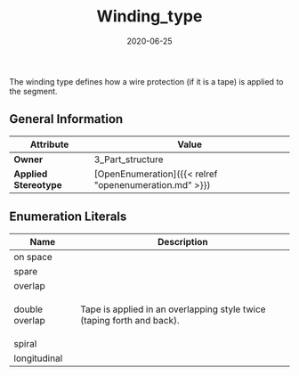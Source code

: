 ﻿---
title: Winding_type
toc: false
type: specs
date: "2020-06-25"
draft: false
specification: KBL
version: 2.5.sr1
documentType: "Recommendation"
elementType: Class
classes:
  - Winding_type
menu_name: kbl-2.5.sr1
---
<p> The winding type defines how a wire protection (if it is a tape) is applied to the segment.      </p>

## General Information

| Attribute               | Value |
|-------------------------|-------|
| **Owner**               | 3_Part_structure |
| **Applied Stereotype**  | [OpenEnumeration]({{< relref "openenumeration.md" >}})<br/>  |

## Enumeration Literals
| Name          | **Description** |
|---------------|-----------------|
| on space |  |
| spare |  |
| overlap |  |
| double overlap | <p> Tape is applied in an overlapping style twice (taping forth and back).      </p> |
| spiral |  |
| longitudinal |  |
